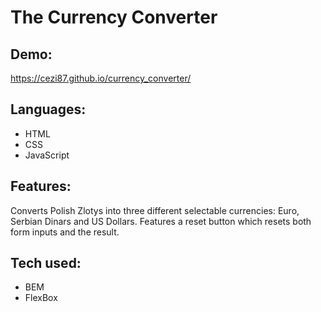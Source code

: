 # The Currency Converter
## Demo:
https://cezi87.github.io/currency_converter/
## Languages:
- HTML
- CSS
- JavaScript
## Features:
Converts Polish Zlotys into three different selectable currencies: Euro, Serbian Dinars and US Dollars. Features a reset button which resets both form inputs and the result.
## Tech used:
- BEM
- FlexBox
